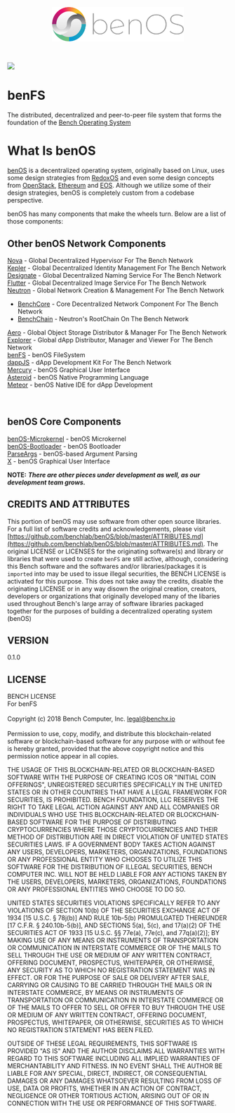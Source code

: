 <p align="center">
  <img src="https://github.com/benchlab/benchx-media/raw/master/benos-logo.png" width="300px" alt="benOS Logo"/>
</p> <br>

[![](https://img.shields.io/badge/made%20by-BenchLabs-blue.svg?style=flat-square)](https://labs.benchx.io)

# benFS
The distributed, decentralized and peer-to-peer file system that forms the foundation of the [Bench Operating System](https://os.benchx.io)



# What Is benOS
[benOS](https://github.com/benchlab/benos) is a decentralized operating system, originally based on Linux, uses some design strategies from [RedoxOS](https://github.com/redox-os) and even some design concepts from [OpenStack](https://github.com/openstack), [Ethereum](https://github.com/ethereum/go-ethereum) and [EOS](https://github.com/eosio). Although we utilize some of their design strategies, benOS is completely custom from a codebase perspective. 

benOS has many components that make the wheels turn. Below are a list of those components:

## Other benOS Network Components
[Nova](https://github.com/benchlab/nova) - Global Decentralized Hypervisor For The Bench Network <br>
[Kepler](https://github.com/benchlab/kepler) - Global Decentralized Identity Management For The Bench Network <br>
[Designate](https://github.com/benchlab/designate) - Global Decentralized Naming Service For The Bench Network <br>
[Flutter](https://github.com/benchlab/flutter) - Global Decentralized Image Service For The Bench Network <br>
[Neutron](https://github.com/benchlab/neutron) - Global Network Creation & Management For The Bench Network <br>
  - [BenchCore](https://github.com/benchlab/BenchCore) - Core Decentralized Network Component For The Bench Network <br>
  - [BenchChain](https://github.com/benchlab/BenchChain) - Neutron's RootChain On The Bench Network <br>

[Aero](https://github.com/benchlab/aero) - Global Object Storage Distributor & Manager For The Bench Network <br>
[Explorer](https://github.com/benchlab/explorer) - Global dApp Distributor, Manager and Viewer For The Bench Network <br>
[benFS](https://github.com/benchlab/benFS) - benOS FileSystem <br>
[dappJS](https://github.com/benchlab/dappjs) - dApp Development Kit For The Bench Network <br>
[Mercury](https://github.com/benchlab/mercury) - benOS Graphical User Interface <br>
[Asteroid](https://github.com/benchlab/go-asteroid) - benOS Native Programming Language <br>
[Meteor](https://github.com/benchlab/meteor) - benOS Native IDE for dApp Development <br>
<br><br>

## benOS Core Components
[benOS-Microkernel](https://github.com/benOS-Microkernel) - benOS Microkernel <br>
[benOS-Bootloader](https://github.com/benchlab/benOS-Bootloader) - benOS Bootloader <br>
[ParseArgs](https://github.com/benchlab/parseargs) - benOS-based Argument Parsing  <br>
[X](https://github.com/benchlab/X) - benOS Graphical User Interface <br>

**NOTE:** ***There are other pieces under development as well, as our development team grows.*** 

## CREDITS AND ATTRIBUTES
This portion of benOS may use software from other open source libraries. For a full list of software credits and acknowledgements, please visit [https://github.com/benchlab/benOS/blob/master/ATTRIBUTES.md](https://github.com/benchlab/benOS/blob/master/ATTRIBUTES.md).
The original LICENSE or LICENSES for the originating software(s) and library or libraries that were used to create `benFS` are still active, although, considering this Bench software and the softwares and/or libraries/packages it is `imported` into may be used to issue illegal securities, the BENCH LICENSE is activated for this purpose. This does not take away the credits, disable the originating LICENSE or in any way disown the original creation, creators, developers or organizations that originally developed many of the libaries used throughout Bench's large array of software libraries packaged together for the purposes of building a decentralized operating system (benOS)

## VERSION
0.1.0

## LICENSE
BENCH LICENSE<br>
For benFS
<br><br>
Copyright (c) 2018 Bench Computer, Inc. <legal@benchx.io>
<br><br>
Permission to use, copy, modify, and distribute this blockchain-related
software or blockchain-based software for any purpose with or without 
fee is hereby granted, provided that the above copyright notice and this 
permission notice appear in all copies.

THE USAGE OF THIS BLOCKCHAIN-RELATED OR BLOCKCHAIN-BASED SOFTWARE WITH THE
PURPOSE OF CREATING ICOS OR "INITIAL COIN OFFERINGS", UNREGISTERED SECURITIES 
SPECIFICALLY IN THE UNITED STATES OR IN OTHER COUNTRIES THAT HAVE A LEGAL 
FRAMEWORK FOR SECURITIES, IS PROHIBITED. BENCH FOUNDATION, LLC RESERVES THE 
RIGHT TO TAKE LEGAL ACTION AGAINST ANY AND ALL COMPANIES OR INDIVIDUALS WHO
USE THIS BLOCKCHAIN-RELATED OR BLOCKCHAIN-BASED SOFTWARE FOR THE PURPOSE OF 
DISTRIBUTING CRYPTOCURRENCIES WHERE THOSE CRYPTOCURRENCIES AND THEIR METHOD
OF DISTRIBUTION ARE IN DIRECT VIOLATION OF UNITED STATES SECURITIES LAWS. 
IF A GOVERNMENT BODY TAKES ACTION AGAINST ANY USERS, DEVELOPERS, MARKETERS,
ORGANIZATIONS, FOUNDATIONS OR ANY PROFESSIONAL ENTITY WHO CHOOSES TO UTILIZE
THIS SOFTWARE FOR THE DISTRIBUTION OF ILLEGAL SECURITIES, BENCH COMPUTER INC.
WILL NOT BE HELD LIABLE FOR ANY ACTIONS TAKEN BY THE USERS, DEVELOPERS, MARKETERS,
ORGANIZATIONS, FOUNDATIONS OR ANY PROFESSIONAL ENTITIES WHO CHOOSE TO DO SO.

UNITED STATES SECURITIES VIOLATIONS SPECIFICALLY REFER TO ANY VIOLATIONS OF
SECTION 10(b) OF THE SECURITIES EXCHANGE ACT OF 1934 [15 U.S.C. § 78j(b)] AND
RULE 10b-5(b) PROMULGATED THEREUNDER [17 C.F.R. § 240.10b-5(b)], AND
SECTIONS 5(a), 5(c), and 17(a)(2) OF THE SECURITIES ACT OF 1933 [15 U.S.C.
§§ 77e(a), 77e(c), and 77q(a)(2)]; BY MAKING USE OF ANY MEANS OR INSTRUMENTS
OF TRANSPORTATION OR COMMUNICATION IN INTERSTATE COMMERCE OR OF THE MAILS TO
SELL THROUGH THE USE OR MEDIUM OF ANY WRITTEN CONTRACT, OFFERING DOCUMENT,
PROSPECTUS, WHITEPAPER, OR OTHERWISE, ANY SECURITY AS TO WHICH NO REGISTRATION
STATEMENT WAS IN EFFECT. OR FOR THE PURPOSE OF SALE OR DELIVERY AFTER SALE,
CARRYING OR CAUSING TO BE CARRIED THROUGH THE MAILS OR IN INTERSTATE COMMERCE,
BY MEANS OR INSTRUMENTS OF TRANSPORTATION OR COMMUNICATION IN INTERSTATE
COMMERCE OR OF THE MAILS TO OFFER TO SELL OR OFFER TO BUY THROUGH THE USE OR 
MEDIUM OF ANY WRITTEN CONTRACT, OFFERING DOCUMENT, PROSPECTUS, WHITEPAPER,
OR OTHERWISE, SECURITIES AS TO WHICH NO REGISTRATION STATEMENT HAS BEEN FILED.

OUTSIDE OF THESE LEGAL REQUIREMENTS, THIS SOFTWARE IS PROVIDED "AS IS" AND 
THE AUTHOR DISCLAIMS ALL WARRANTIES WITH REGARD TO THIS SOFTWARE INCLUDING 
ALL IMPLIED WARRANTIES OF MERCHANTABILITY AND FITNESS. IN NO EVENT SHALL 
THE AUTHOR BE LIABLE FOR ANY SPECIAL, DIRECT, INDIRECT, OR CONSEQUENTIAL 
DAMAGES OR ANY DAMAGES WHATSOEVER RESULTING FROM LOSS OF USE, DATA OR PROFITS, 
WHETHER IN AN ACTION OF CONTRACT, NEGLIGENCE OR OTHER TORTIOUS ACTION, 
ARISING OUT OF OR IN CONNECTION WITH THE USE OR PERFORMANCE OF THIS SOFTWARE.
